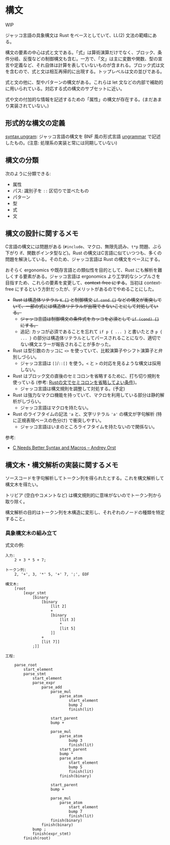 # 構文

WIP

ジャッコ言語の具象構文は Rust をベースとしていて、LL(2) 文法の範疇にある。

構文の要素の中心は式と文である。「式」は算術演算だけでなく、ブロック、条件分岐、反復などの制御構文も含む。一方で、「文」は主に変数や関数、型の宣言や定義など、それ自体は計算を表していないものが含まれる。ブロック式は文を含むので、式と文は相互再帰的に出現する。トップレベルは文の並びである。

式と文の他に、型やパターンの構文がある。これらは let 文などの内部で補助的に用いられている。対応する式の構文のサブセットに近い。

式や文の付加的な情報を記述するための「属性」の構文が存在する。(まだあまり実装されていない。)

## 形式的な構文の定義

[syntax.ungram](./syntax.ungram): ジャッコ言語の構文を BNF 風の形式言語 [ungrammar](https://github.com/rust-analyzer/ungrammar) で記述したもの。(注意: 処理系の実装と常には同期していない)

## 構文の分類

次のように分類できる:

- 属性
- パス: 識別子を `::` 区切りで並べたもの
- パターン
- 型
- 式
- 文

## 構文の設計に関するメモ

C言語の構文には問題がある (`#include`、マクロ、無限先読み、`t*p` 問題、ぶら下がり if、関数ポインタ型など)。Rust の構文はC言語に似ていつつも、多くの問題を解決している。そのため、ジャッコ言語は Rust の構文をベースにする。

おそらく ergonomics や既存言語との類似性を目的として、Rust にも解析を難しくする要素がある。ジャッコ言語は ergonomics より工学的なシンプルさを目指すため、これらの要素を変更して、~~context-free にする~~。当初は context-free にするという方針だったが、デメリットがあるのでやめることにした。

- ~~Rust は構造体リテラル `K {}` と制御構文 `if cond {}` などの構文が衝突していて、一部の式には構造体リテラルが出現できないことにして対処している。~~
    - ~~ジャッコ言語は制御構文の条件式をカッコを必須として `if (cond) {}` にする。~~
    - 追記: カッコが必須であることを忘れて `if p { ... }` と書いたとき `p { ... }` の部分は構造体リテラルとしてパースされることになり、適切でない構文エラーが報告されることが多かった。
- Rust は型引数のカッコに `<>` を使っていて、比較演算子やシフト演算子と弁別しづらい。
    - ジャッコ言語は `[]`/`::[]` を使う。`<` と `>` の対応を見るような構文は採用しない。
- Rust はブロック文の直後のセミコロンを省略するために、打ち切り規則を使っている (参考: [Rustの文でセミコロンを省略してよい条件](https://qnighy.hatenablog.com/entry/2017/04/22/070000))。
    - ジャッコ言語は構文規則を調整して対処する。(予定)
- Rust は強力なマクロ機能を持っていて、マクロを利用している部分は静的解析がしづらい。
    - ジャッコ言語はマクロを持たない。
- Rust のライフタイムの記法 `'a` と、文字リテラル `'a'` の構文が字句解析 (特に正規表現ベースの色分け) で衝突しやすい。
    - ジャッコ言語はいまのところライフタイムを持たないので関係ない。

参考:

- [C Needs Better Syntax and Macros – Andrey Orst](https://andreyorst.gitlab.io/posts/2020-04-06-c-needs-a-better-syntax/)

## 構文木・構文解析の実装に関するメモ

ソースコードを字句解析してトークン列を得られたとする。これを構文解析して構文木を得たい。

トリビア (空白やコメントなど) は構文規則的に意味がないのでトークン列から取り除く。

構文解析の目的はトークン列を木構造に変形し、それぞれのノードの種類を特定すること。

### 具象構文木の組み立て

式文の例:

```
入力:
    2 + 3 * 5 + 7;

トークン列:
    2, '+', 3, '*' 5, '+' 7, ';', EOF

構文木:
    [root
        [expr_stmt
            [binary
                [binary
                    [lit 2]
                    +
                    [binary
                        [lit 3]
                        *
                        [lit 5]
                    ]]
                +
                [lit 7]]
            ;]]

工程:

    parse_root
        start_element
        parse_stmt
            start_element
            parse_expr
                parse_add
                    parse_mul
                        parse_atom
                            start_element
                            bump 2
                            finish(lit)

                    start_parent
                    bump +

                    parse_mul
                        parse_atom
                            bump 3
                            finish(lit)
                        start_parent
                        bump *
                        parse_atom
                            start_element
                            bump 5
                            finish(lit)
                        finish(binary)

                    start_parent
                    bump +

                    parse_mul
                        parse_atom
                            start_element
                            bump 7
                            finish(lit)
                    finish(binary)
                finish(binary)
            bump ;
            finish(expr_stmt)
        finish(root)
```

